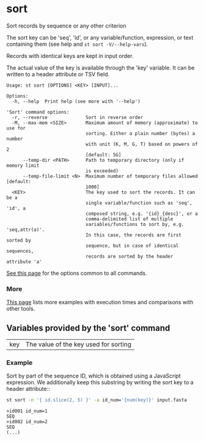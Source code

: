 # sort
Sort records by sequence or any other criterion

The sort key can be 'seq', 'id', or any variable/function, expression, or
text containing them (see <KEY> help and `st sort -V/--help-vars`).

Records with identical keys are kept in input order.

The actual value of the key is available through the 'key' variable. It can
be written to a header attribute or TSV field.


```
Usage: st sort [OPTIONS] <KEY> [INPUT]...

Options:
  -h, --help  Print help (see more with '--help')

'Sort' command options:
  -r, --reverse              Sort in reverse order
  -M, --max-mem <SIZE>       Maximum amount of memory (approximate) to use for
                             sorting. Either a plain number (bytes) a number
                             with unit (K, M, G, T) based on powers of 2
                             [default: 5G]
      --temp-dir <PATH>      Path to temporary directory (only if memory limit
                             is exceeded)
      --temp-file-limit <N>  Maximum number of temporary files allowed [default:
                             1000]
  <KEY>                      The key used to sort the records. It can be a
                             single variable/function such as 'seq', 'id', a
                             composed string, e.g. '{id}_{desc}', or a
                             comma-delimited list of multiple
                             variables/functions to sort by, e.g. 'seq,attr(a)'.
                             In this case, the records are first sorted by
                             sequence, but in case of identical sequences,
                             records are sorted by the header attribute 'a'
```
[See this page](opts.md) for the options common to all commands.

### More

[This page](comparison.md#sort) lists more examples with execution times and
comparisons with other tools.
## Variables provided by the 'sort' command


| | |
|-|-|
| <a name="key"></a>key | The value of the key used for sorting |

### Example
Sort by part of the sequence ID, which is obtained using a JavaScript expression. We additionally keep this substring by writing the sort key to a header attribute::
```bash
st sort -n '{ id.slice(2, 5) }' -a id_num='{num(key)}' input.fasta
```
```
>id001 id_num=1
SEQ
>id002 id_num=2
SEQ
(...)
```
